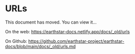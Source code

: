 # URLs

This document has moved.  You can view it...

On the web: https://earthstar-docs.netlify.app/docs/_old/urls

On Github: https://github.com/earthstar-project/earthstar-docs/blob/main/docs/_old/urls.md


